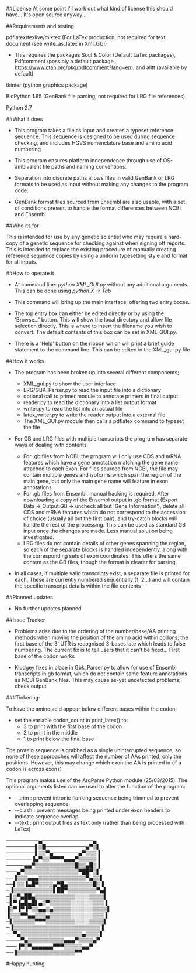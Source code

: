 ##License 
At some point I'll work out what kind of license this should have...
It's open source anyway...

##Requirements and testing

pdflatex/texlive/miktex (For LaTex production, not required for text document (see write\_as\_latex in Xml_GUI)
-   This requires the packages Soul & Color (Default LaTex packages), Pdfcomment (possibly a default package, https://www.ctan.org/pkg/pdfcomment?lang=en), and alltt (available by default)

tkinter (python graphics package)

BioPython 1.65 (GenBank file parsing, not required for LRG file references)

Python 2.7

##What it does

- This program takes a file as input and creates a typeset reference sequence.
This sequence is designed to be used during sequence checking, and includes 
HGVS nomenclature base and amino acid numbering

- This program ensures platform independence through use of OS-ambivalent file paths
and naming conventions. 

- Separation into discrete paths allows files in valid GenBank or LRG formats to be used as input
without making any changes to the program code.

- GenBank format files sourced from Ensembl are also usable, with a set of conditions
    present to handle the format differences between NCBI and Ensembl

##Who its for

This is intended for use by any genetic scientist who may require a hard-copy of a genetic sequence 
for checking against when signing off reports. This is intended to replace the existing procedure
of manually creating reference sequence copies by using a uniform typesetting style and format for
all inputs.

##How to operate it
- At command line: *python XML_GUI.py* without any additional arguments. This can be done using *python X -> Tab*

- This command will bring up the main interface, offering two entry boxes. 

- The top entry box can either be edited directly or by using the 'Browse...' button. This 
will show the local directory and allow file selection directly. This is where to insert the
filename you wish to convert. The default contents of this box can be set in XML_GUI.py.

- There is a 'Help' button on the ribbon which will print a brief guide statement
to the command line. This can be edited in the XML_gui.py file

##How it works

- The program has been broken up into several different components;
    - XML_gui.py to show the user interface
    - LRG/GBK_Parser.py to read the input file into a dictionary
    - optional call to primer module to annotate primers in final output
    - reader.py to read the dictionary into a list output format
    - writer.py to read the list into an actual file
    - latex_writer.py to write the reader output into a external file 
    - The XML_GUI.py module then calls a pdflatex command to typeset the file

- For GB and LRG files with multiple transcripts the program has separate ways of dealing with contents
    - For .gb files from NCBI, the program will only use CDS and mRNA features which have a gene 
        annotation matching the gene name attached to each Exon. For files sourced from NCBI, the 
        file may contain multiple genes and isoforms which span the region of the main gene, but 
        only the main gene name will feature in exon annotations
    - For .gb files from Ensembl, manual hacking is required. After downloading a copy of the Ensembl 
        output in .gb format (Export Data -> Output:GB -> uncheck all but 'Gene Information'), 
        delete all CDS and mRNA features which do not correspond to the accession of choice (usually 
        all but the first pair), and try-catch blocks will handle the rest of the processing. This can
        be used as standard GB input once the changes are made. Less manual solution being investigated.
    - LRG files do not contain details of other genes spanning the region, so each of the separate <transcript>
        blocks is handled independently, along with the corresponding sets of exon coordinates. This offers the 
        same content as the GB files, though the format is clearer for parsing.
- In all cases, if multiple valid transcripts exist, a separate file is printed for each. These are currently numbered
    sequentially (1, 2...) and will contain the specific transcript details within the file contents

##Planned updates

- No further updates planned

##Issue Tracker

- Problems arise due to the ordering of the number/base/AA printing methods when moving the position of the 
    amino acid within codons; the first base of the 3' UTR is recognised 3-bases late which leads to false 
    numbering. The current fix is to tell users that it can't be fixed... First base of the codon works

- Kludgey fixes in place in Gbk_Parser.py to allow for use of Ensembl transcripts in gb format, which do not
    contain same feature annotations as NCBI GenBank files. This may cause as-yet undetected problems, check 
    output

###Tinkering:

To have the amino acid appear below different bases within the codon:
* set the variable codon_count in print_latex() to:
    - 3 to print with the first base of the codon
    - 2 to print in the middle
    - 1 to print below the final base

The protein sequence is grabbed as a single uninterrupted sequence, so none of these 
approaches will affect the number of AAs printed, only the positions. However, this 
may change which exon the AA is printed in (if a codon is across exons)

This program makes use of the ArgParse Python module (25/03/2015). The optional arguments listed can be 
used to alter the function of the program:
* --trim : prevent intronic flanking sequence being trimmed to prevent overlapping sequence
* --clash : prevent messages being printed under exon headers to indicate sequence overlap
* --text : print output files as text only (rather than being processed with LaTex)


─────────▄──────────────▄<br>
────────▌▒█───────────▄▀▒▌<br>
────────▌▒▒▀▄───────▄▀▒▒▒▐<br>
───────▐▄▀▒▒▀▀▀▀▄▄▄▀▒▒▒▒▒▐<br>
─────▄▄▀▒▒▒▒▒▒▒▒▒▒▒█▒▒▄█▒▐<br>
───▄▀▒▒▒▒▒▒▒▒▒▒▒▒▒▒▒▀██▀▒▌<br>
──▐▒▒▒▄▄▄▒▒▒▒▒▒▒▒▒▒▒▒▒▀▄▒▒▌<br>
──▌▒▒▐▄█▀▒▒▒▒▄▀█▄▒▒▒▒▒▒▒█▒▐<br>
─▐▒▒▒▒▒▒▒▒▒▒▒▌██▀▒▒▒▒▒▒▒▒▀▄▌<br>
─▌▒▀▄██▄▒▒▒▒▒▒▒▒▒▒▒░░░░▒▒▒▒▌<br>
─▌▀▐▄█▄█▌▄▒▀▒▒▒▒▒▒░░░░░░▒▒▒▐<br>
▐▒▀▐▀▐▀▒▒▄▄▒▄▒▒▒▒▒░░░░░░▒▒▒▒▌<br>
▐▒▒▒▀▀▄▄▒▒▒▄▒▒▒▒▒▒░░░░░░▒▒▒▐<br>
─▌▒▒▒▒▒▒▀▀▀▒▒▒▒▒▒▒▒░░░░▒▒▒▒▌<br>
─▐▒▒▒▒▒▒▒▒▒▒▒▒▒▒▒▒▒▒▒▒▒▒▒▒▐<br>
──▀▄▒▒▒▒▒▒▒▒▒▒▒▒▒▒▒▒▒▄▒▒▒▒▌<br>
────▀▄▒▒▒▒▒▒▒▒▒▒▄▄▄▀▒▒▒▒▄▀<br>
───▐▀▒▀▄▄▄▄▄▄▀▀▀▒▒▒▒▒▄▄▀<br>
 ──▐▒▒▒▒▒▒▒▒▒▒▒▒▒▒▒▒▀▀<br>

#Happy hunting
